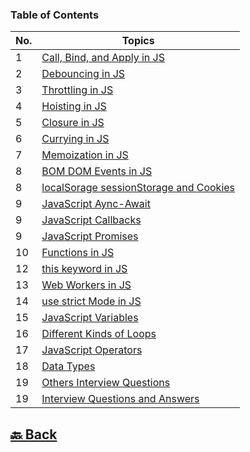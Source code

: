 ### Table of Contents

| No. | Topics                                                                                                                                          |
| --- | ----------------------------------------------------------------------------------------------------------------------------------------------- |
| 1   | <a href="https://github.com/sanjay9616/JavaScript/blob/master/JavaScript-Tutorial/Call-Bind-and-Apply.md">Call, Bind, and Apply in JS</a>       |
| 2   | <a href="https://github.com/sanjay9616/JavaScript/blob/master/JavaScript-Tutorial/Debouncing.md">Debouncing in JS</a>                           |
| 3   | <a href="https://github.com/sanjay9616/JavaScript/blob/master/JavaScript-Tutorial/Throttling.md">Throttling in JS</a>                           |
| 4   | <a href="https://github.com/sanjay9616/JavaScript/blob/master/JavaScript-Tutorial/Hoisting.md">Hoisting in JS</a>                               |
| 5   | <a href="https://github.com/sanjay9616/JavaScript/blob/master/JavaScript-Tutorial/Closure.md">Closure in JS</a>                                 |
| 6   | <a href="https://github.com/sanjay9616/JavaScript/blob/master/JavaScript-Tutorial/Currying.md">Currying in JS</a>                               |
| 7   | <a href="https://github.com/sanjay9616/JavaScript/blob/master/JavaScript-Tutorial/Memoization.md">Memoization in JS</a>                         |
| 8   | <a href="https://github.com/sanjay9616/JavaScript/blob/master/JavaScript-Tutorial/BOM-DOM-Events.md">BOM DOM Events in JS</a>                   |
| 8   | <a href="https://github.com/sanjay9616/JavaScript/blob/master/JavaScript-Tutorial/BOM-DOM-Events.md">localSorage sessionStorage and Cookies</a> |
| 9   | <a href="https://github.com/sanjay9616/JavaScript/blob/master/JavaScript-Tutorial/Async-Await.md">JavaScript Aync-Await</a>                     |
| 9   | <a href="https://github.com/sanjay9616/JavaScript/blob/master/JavaScript-Tutorial/Callbacks.md">JavaScript Callbacks</a>                        |
| 9   | <a href="https://github.com/sanjay9616/JavaScript/blob/master/JavaScript-Tutorial/Promises.md">JavaScript Promises</a>                          |
| 10  | <a href="https://github.com/sanjay9616/JavaScript/blob/master/JavaScript-Tutorial/Functions.md">Functions in JS</a>                             |
| 12  | <a href="https://github.com/sanjay9616/JavaScript/blob/master/JavaScript-Tutorial/this-keyword.md">this keyword in JS</a>                       |
| 13  | <a href="https://github.com/sanjay9616/JavaScript/blob/master/JavaScript-Tutorial/Service-Worker.md">Web Workers in JS</a>                      |
| 14  | <a href="https://github.com/sanjay9616/JavaScript/blob/master/JavaScript-Tutorial/use-strict-Mode.md">use strict Mode in JS</a>                 |
| 15  | <a href="https://github.com/sanjay9616/JavaScript/blob/master/JavaScript-Tutorial/Variables.md">JavaScript Variables</a>                        |
| 16  | <a href="https://github.com/sanjay9616/JavaScript/blob/master/JavaScript-Tutorial/Loops.md">Different Kinds of Loops</a>                        |
| 17  | <a href="https://github.com/sanjay9616/JavaScript/blob/master/JavaScript-Tutorial/Operators.md">JavaScript Operators</a>                        |
| 18  | <a href="https://github.com/sanjay9616/JavaScript/blob/master/JavaScript-Tutorial/Data-Types/README.md">Data Types</a>                          |
| 19  | <a href="https://github.com/sanjay9616/JavaScript/blob/master/JavaScript-Tutorial/Other/Interview.md">Others Interview Questions</a>            |
| 19  | <a href="https://github.com/sanjay9616/JavaScript/blob/master/JavaScript-Tutorial/Interview.md">Interview Questions and Answers</a>             |


<h2><a href="https://github.com/sanjay9616/JavaScript/blob/master/README.md"> 🔙 Back</a></h2>
